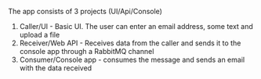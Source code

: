The app consists of 3 projects (UI/Api/Console)

1) Caller/UI - Basic UI. The user can enter an email address, some text and upload a file
2) Receiver/Web API - Receives data from the caller and sends it to the console app through a RabbitMQ channel
3) Consumer/Console app - consumes the message and sends an email with the data received
